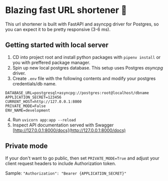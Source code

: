 # Blazing fast URL shortener 🚀

This url shortener is built with FastAPI and asyncpg driver for Postgres, so you can expect it to be pretty responsive (3-6 ms).

## Getting started with local server

1. CD into project root and install python packages with `pipenv install` or you with preffered package manager.
2. Spin up new local postgres database. This setup uses Postgres *asyncpg* driver.
3. Create `.env` file with the following contents and modify your postgres credentials/db name.

```
DATABASE_URL=postgresql+asyncpg://postgres:root@localhost/dbname
APPLICATION_SECRET=123456
CURRENT_HOST=http://127.0.0.1:8000
PRIVATE_MODE=False
ENV_NAME=development
```
4. Run `uvicorn app:app --reload`
5. Inspect API documentation served with Swagger [http://127.0.0.1:8000/docs](http://127.0.0.1:8000/docs)

## Private mode

If your don't want to go public, then set `PRIVATE_MODE=True` and adjust your client request headers to include Authorization token.

Sample:
`"Authorization": "Bearer {APPLICATION_SECRET}"`


